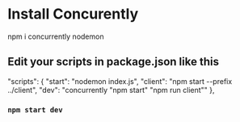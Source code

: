# Install Concurently

npm i concurrently nodemon

## Edit your scripts in package.json like this

"scripts": {
"start": "nodemon index.js",
"client": "npm start --prefix ../client",
"dev": "concurrently \"npm start\" \"npm run client\""
},

### `npm start dev`
